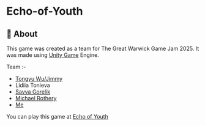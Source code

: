 # Echo-of-Youth

## 📌 About

This game was created as a team for The Great Warwick Game Jam 2025. It was made using [Unity Game](https://unity.com/) Engine.

Team :-

- [Tongyu Wu/Jimmy](https://github.com/NoSameRain)       
- Lidiia Tonieva
- [Savva Gorelik](https://github.com/Nosohvost)     
- [Michael Rothery](https://github.com/michael-rothery-warwick)    
- [Me](https://github.com/RohitKaravadra)

You can play this game at [Echo of Youth](https://vec1or2000.itch.io/echo-of-youth)
